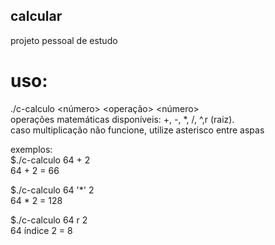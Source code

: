  calcular
 -
projeto pessoal de estudo 
# uso:
./c-calculo <número> <operação> <número>  
operações matemáticas disponíveis: +, -, *, /, ^,r (raiz).  
caso multiplicação não funcione, utilize asterisco entre aspas  
 
exemplos:  
$./c-calculo 64 + 2    
64 + 2 = 66  
  
$./c-calculo 64 '*' 2  
64 * 2 = 128  

$./c-calculo 64 r 2  
64 índice 2 = 8  
